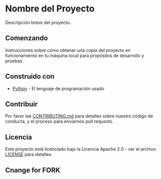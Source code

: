 # Nombre del Proyecto

Descripción breve del proyecto.

## Comenzando

Instrucciones sobre cómo obtener una copia del proyecto en funcionamiento en tu máquina local para propósitos de desarrollo y pruebas.

## Construido con

* [Python](https://python.org) - El lenguaje de programación usado

## Contribuir

Por favor lee [CONTRIBUTING.md](CONTRIBUTING.md) para detalles sobre nuestro código de conducta, y el proceso para enviarnos pull requests.

## Licencia

Este proyecto está licenciado bajo la Licencia Apache 2.0 - ver el archivo [LICENSE](LICENSE) para detalles.

## Cnange for FORK